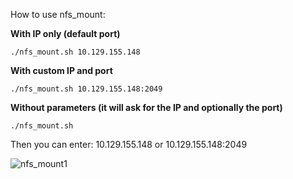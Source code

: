How to use nfs_mount:

**With IP only (default port)**
```
./nfs_mount.sh 10.129.155.148
```

**With custom IP and port**
```
./nfs_mount.sh 10.129.155.148:2049
```
**Without parameters (it will ask for the IP and optionally the port)**
```
./nfs_mount.sh
```

Then you can enter: 10.129.155.148 or 10.129.155.148:2049

![nfs_mount1](https://github.com/user-attachments/assets/706bb458-767e-4521-b87b-bdf51fab6efc)

